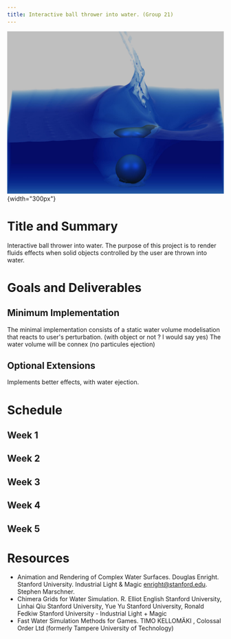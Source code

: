 ```yaml
---
title: Interactive ball thrower into water. (Group 21)
---
```


![](images/thrown-ball-into-water-tank.png){width="300px"}

# Title and Summary

Interactive ball thrower into water. The purpose of this project is to render fluids effects when solid objects controlled by the user are thrown into water.

# Goals and Deliverables
## Minimum Implementation
The minimal implementation consists of a static water volume modelisation that reacts to user's perturbation. (with object or not ? I would say yes) The water volume will be connex (no particules ejection)

## Optional Extensions
Implements better effects, with water ejection.


# Schedule
## Week 1

## Week 2

## Week 3

## Week 4

## Week 5

# Resources
- Animation and Rendering of Complex Water Surfaces. Douglas Enright. Stanford University. Industrial Light & Magic enright@stanford.edu. Stephen Marschner.
- Chimera Grids for Water Simulation. R. Elliot English Stanford University, Linhai Qiu Stanford University, Yue Yu Stanford University, Ronald Fedkiw Stanford University - Industrial Light + Magic
- Fast Water Simulation Methods for Games. TIMO KELLOMÄKI , Colossal Order Ltd (formerly Tampere University of Technology)
